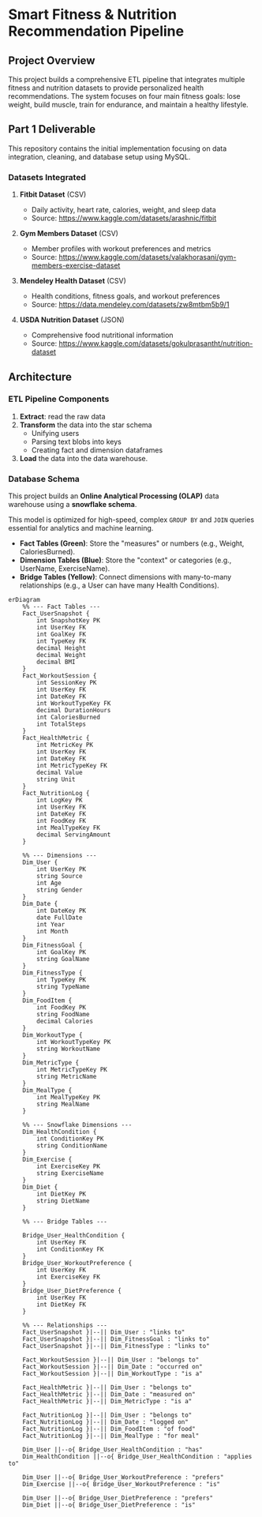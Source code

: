 # Smart Fitness & Nutrition Recommendation Pipeline

## Project Overview

This project builds a comprehensive ETL pipeline that integrates multiple fitness and nutrition datasets to provide personalized health recommendations. The system focuses on four main fitness goals: lose weight, build muscle, train for endurance, and maintain a healthy lifestyle.

## Part 1 Deliverable 

This repository contains the initial implementation focusing on data integration, cleaning, and database setup using MySQL.

### Datasets Integrated

1. **Fitbit Dataset** (CSV)
   - Daily activity, heart rate, calories, weight, and sleep data
   - Source: https://www.kaggle.com/datasets/arashnic/fitbit

2. **Gym Members Dataset** (CSV)
   - Member profiles with workout preferences and metrics
   - Source: https://www.kaggle.com/datasets/valakhorasani/gym-members-exercise-dataset

3. **Mendeley Health Dataset** (CSV)
   - Health conditions, fitness goals, and workout preferences
   - Source: https://data.mendeley.com/datasets/zw8mtbm5b9/1

4. **USDA Nutrition Dataset** (JSON)
   - Comprehensive food nutritional information
   - Source: https://www.kaggle.com/datasets/gokulprasantht/nutrition-dataset

## Architecture

### ETL Pipeline Components

1. **Extract**: read the raw data
2. **Transform** the data into the star schema
   - Unifying users
   - Parsing text blobs into keys
   - Creating fact and dimension dataframes
3. **Load** the data into the data warehouse.

### Database Schema

This project builds an **Online Analytical Processing (OLAP)** data warehouse using a **snowflake schema**.

This model is optimized for high-speed, complex `GROUP BY` and `JOIN` queries essential for analytics and machine learning.
- **Fact Tables (Green)**: Store the "measures" or numbers (e.g., Weight, CaloriesBurned).
- **Dimension Tables (Blue)**: Store the "context" or categories (e.g., UserName, ExerciseName).
- **Bridge Tables (Yellow)**: Connect dimensions with many-to-many relationships (e.g., a User can have many Health Conditions).

```mermaid
erDiagram
    %% --- Fact Tables ---
    Fact_UserSnapshot {
        int SnapshotKey PK
        int UserKey FK
        int GoalKey FK
        int TypeKey FK
        decimal Height
        decimal Weight
        decimal BMI
    }
    Fact_WorkoutSession {
        int SessionKey PK
        int UserKey FK
        int DateKey FK
        int WorkoutTypeKey FK
        decimal DurationHours
        int CaloriesBurned
        int TotalSteps
    }
    Fact_HealthMetric {
        int MetricKey PK
        int UserKey FK
        int DateKey FK
        int MetricTypeKey FK
        decimal Value
        string Unit
    }
    Fact_NutritionLog {
        int LogKey PK
        int UserKey FK
        int DateKey FK
        int FoodKey FK
        int MealTypeKey FK
        decimal ServingAmount
    }

    %% --- Dimensions ---
    Dim_User {
        int UserKey PK
        string Source
        int Age
        string Gender
    }
    Dim_Date {
        int DateKey PK
        date FullDate
        int Year
        int Month
    }
    Dim_FitnessGoal {
        int GoalKey PK
        string GoalName
    }
    Dim_FitnessType {
        int TypeKey PK
        string TypeName
    }
    Dim_FoodItem {
        int FoodKey PK
        string FoodName
        decimal Calories
    }
    Dim_WorkoutType {
        int WorkoutTypeKey PK
        string WorkoutName
    }
    Dim_MetricType {
        int MetricTypeKey PK
        string MetricName
    }
    Dim_MealType {
        int MealTypeKey PK
        string MealName
    }

    %% --- Snowflake Dimensions ---
    Dim_HealthCondition {
        int ConditionKey PK
        string ConditionName
    }
    Dim_Exercise {
        int ExerciseKey PK
        string ExerciseName
    }
    Dim_Diet {
        int DietKey PK
        string DietName
    }

    %% --- Bridge Tables ---
    
    Bridge_User_HealthCondition {
        int UserKey FK
        int ConditionKey FK
    }
    Bridge_User_WorkoutPreference {
        int UserKey FK
        int ExerciseKey FK
    }
    Bridge_User_DietPreference {
        int UserKey FK
        int DietKey FK
    }

    %% --- Relationships ---
    Fact_UserSnapshot }|--|| Dim_User : "links to"
    Fact_UserSnapshot }|--|| Dim_FitnessGoal : "links to"
    Fact_UserSnapshot }|--|| Dim_FitnessType : "links to"

    Fact_WorkoutSession }|--|| Dim_User : "belongs to"
    Fact_WorkoutSession }|--|| Dim_Date : "occurred on"
    Fact_WorkoutSession }|--|| Dim_WorkoutType : "is a"

    Fact_HealthMetric }|--|| Dim_User : "belongs to"
    Fact_HealthMetric }|--|| Dim_Date : "measured on"
    Fact_HealthMetric }|--|| Dim_MetricType : "is a"

    Fact_NutritionLog }|--|| Dim_User : "belongs to"
    Fact_NutritionLog }|--|| Dim_Date : "logged on"
    Fact_NutritionLog }|--|| Dim_FoodItem : "of food"
    Fact_NutritionLog }|--|| Dim_MealType : "for meal"

    Dim_User ||--o{ Bridge_User_HealthCondition : "has"
    Dim_HealthCondition ||--o{ Bridge_User_HealthCondition : "applies to"

    Dim_User ||--o{ Bridge_User_WorkoutPreference : "prefers"
    Dim_Exercise ||--o{ Bridge_User_WorkoutPreference : "is"

    Dim_User ||--o{ Bridge_User_DietPreference : "prefers"
    Dim_Diet ||--o{ Bridge_User_DietPreference : "is"
```
